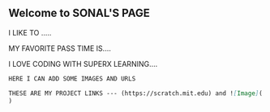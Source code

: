 ## Welcome to SONAL'S PAGE

I LIKE TO .....

MY FAVORITE PASS TIME IS....

I LOVE CODING WITH SUPERX LEARNING....

```markdown
HERE I CAN ADD SOME IMAGES AND URLS

THESE ARE MY PROJECT LINKS --- (https://scratch.mit.edu) and ![Image](![2](https://user-images.githubusercontent.com/20392421/128457802-66127920-5925-49ff-9dd5-59c67523448e.jpeg)
)
```


